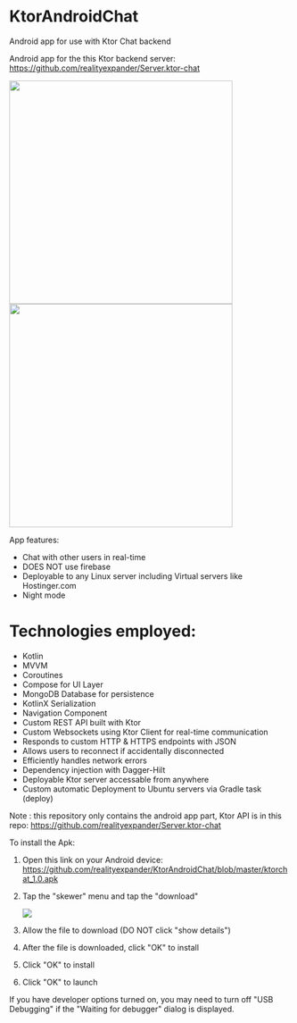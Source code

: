 # KtorAndroidChat
Android app for use with Ktor Chat backend

Android app for the this Ktor backend server: https://github.com/realityexpander/Server.ktor-chat

[<img src="https://user-images.githubusercontent.com/5157474/190579966-c9aa572b-46e4-4db9-a6fe-9ab49b06f269.png" width="400"/>](https://user-images.githubusercontent.com/5157474/190579966-c9aa572b-46e4-4db9-a6fe-9ab49b06f269.png)
[<img src="https://user-images.githubusercontent.com/5157474/190580415-a05d49e5-e55b-4a05-a029-b60e04cf1394.png" width="400"/>](https://user-images.githubusercontent.com/5157474/190580415-a05d49e5-e55b-4a05-a029-b60e04cf1394.png)




App features:
- Chat with other users in real-time
- DOES NOT use firebase
- Deployable to any Linux server including Virtual servers like Hostinger.com
- Night mode

# Technologies employed:

* Kotlin 
* MVVM
* Coroutines
* Compose for UI Layer
* MongoDB Database for persistence
* KotlinX Serialization
* Navigation Component
* Custom REST API built with Ktor
* Custom Websockets using Ktor Client for real-time communication
* Responds to custom HTTP & HTTPS endpoints with JSON
* Allows users to reconnect if accidentally disconnected
* Efficiently handles network errors
* Dependency injection with Dagger-Hilt
* Deployable Ktor server accessable from anywhere
* Custom automatic Deployment to Ubuntu servers via Gradle task (deploy)

Note : this repository only contains the android app part, Ktor API is in this repo:  https://github.com/realityexpander/Server.ktor-chat

To install the Apk:

1. Open this link on your Android device:
   https://github.com/realityexpander/KtorAndroidChat/blob/master/ktorchat_1.0.apk
2. Tap the "skewer" menu and tap the "download"

   [![](https://user-images.githubusercontent.com/5157474/147434050-57102a30-af32-46ed-a90b-d94e0c4a4f35.jpg)]()
3. Allow the file to download (DO NOT click "show details")
4. After the file is downloaded, click "OK" to install
5. Click "OK" to install
6. Click "OK" to launch

If you have developer options turned on, you may need to turn off "USB Debugging" if the "Waiting for debugger" dialog is displayed.
